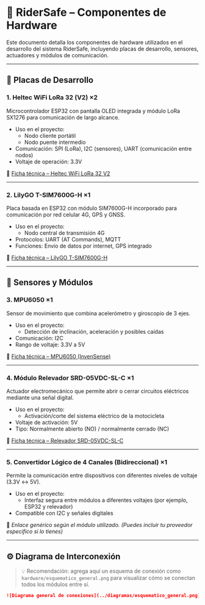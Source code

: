 # 🔩 RiderSafe – Componentes de Hardware

Este documento detalla los componentes de hardware utilizados en el desarrollo del sistema RiderSafe, incluyendo placas de desarrollo, sensores, actuadores y módulos de comunicación.

---

## 🧠 Placas de Desarrollo

### 1. Heltec WiFi LoRa 32 (V2) ×2

Microcontrolador ESP32 con pantalla OLED integrada y módulo LoRa SX1276 para comunicación de largo alcance.

- Uso en el proyecto:
  - Nodo cliente portátil
  - Nodo puente intermedio
- Comunicación: SPI (LoRa), I2C (sensores), UART (comunicación entre nodos)
- Voltaje de operación: 3.3V

🔗 [Ficha técnica – Heltec WiFi LoRa 32 V2](https://heltec.org/project/wifi-lora-32v2/)

---

### 2. LilyGO T-SIM7600G-H ×1

Placa basada en ESP32 con módulo SIM7600G-H incorporado para comunicación por red celular 4G, GPS y GNSS.

- Uso en el proyecto:
  - Nodo central de transmisión 4G
- Protocolos: UART (AT Commands), MQTT
- Funciones: Envío de datos por internet, GPS integrado

🔗 [Ficha técnica – LilyGO T-SIM7600G-H](https://lilygo.cc/products/t-sim7600)

---

## 🔧 Sensores y Módulos

### 3. MPU6050 ×1

Sensor de movimiento que combina acelerómetro y giroscopio de 3 ejes.

- Uso en el proyecto:
  - Detección de inclinación, aceleración y posibles caídas
- Comunicación: I2C
- Rango de voltaje: 3.3V a 5V

🔗 [Ficha técnica – MPU6050 (InvenSense)](https://invensense.tdk.com/wp-content/uploads/2015/02/MPU-6000-Datasheet1.pdf)

---

### 4. Módulo Relevador SRD-05VDC-SL-C ×1

Actuador electromecánico que permite abrir o cerrar circuitos eléctricos mediante una señal digital.

- Uso en el proyecto:
  - Activación/corte del sistema eléctrico de la motocicleta
- Voltaje de activación: 5V
- Tipo: Normalmente abierto (NO) / normalmente cerrado (NC)

🔗 [Ficha técnica – Relevador SRD-05VDC-SL-C](https://naylampmechatronics.com/img/cms/000263/SRD-05VDC-SL-C-Datasheet.pdf)

---

### 5. Convertidor Lógico de 4 Canales (Bidireccional) ×1

Permite la comunicación entre dispositivos con diferentes niveles de voltaje (3.3V ↔ 5V).

- Uso en el proyecto:
  - Interfaz segura entre módulos a diferentes voltajes (por ejemplo, ESP32 y relevador)
- Compatible con I2C y señales digitales

🔗 *Enlace genérico según el módulo utilizado. (Puedes incluir tu proveedor específico si lo tienes)*

---

## ⚙️ Diagrama de Interconexión

> 💡 Recomendación: agrega aquí un esquema de conexión como `hardware/esquematico_general.png` para visualizar cómo se conectan todos los módulos entre sí.

```md
![Diagrama general de conexiones](../diagramas/esquematico_general.png)
